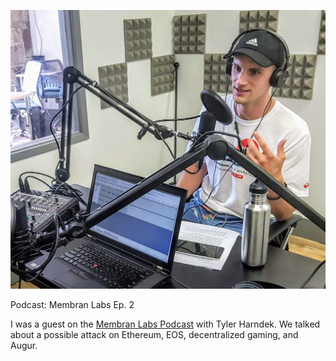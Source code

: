 [![Membran Labs Ep 2](/public/images/podcast_1_med.jpg)](https://soundcloud.com/tyler-harnadek-686048240/episode-2-july-20-2018-with-jordan-mckinney)

<p id="title">Podcast: Membran Labs Ep. 2</p>

I was a guest on the [Membran Labs Podcast](https://soundcloud.com/tyler-harnadek-686048240/episode-2-july-20-2018-with-jordan-mckinney) with Tyler Harndek.
We talked about a possible attack on Ethereum, EOS, decentralized gaming, and Augur.

